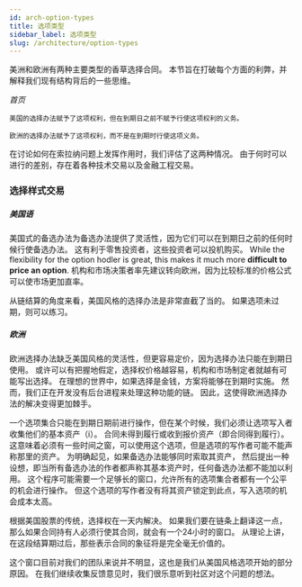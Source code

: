 ```yaml
---
id: arch-option-types
title: 选项类型
sidebar_label: 选项类型
slug: /architecture/option-types
---
```


美洲和欧洲有两种主要类型的香草选择合同。 本节旨在打破每个方面的利弊，并解释我们现有结构背后的一些思维。

*首页*
```
美国的选择办法赋予了这项权利，但在到期日之前不赋予行使这项权利的义务。

欧洲的选择办法赋予了这项权利，而不是在到期时行使这项义务。
```

在讨论如何在索拉纳问题上发挥作用时，我们评估了这两种情况。 由于何时可以进行的差别，存在着各种技术交易以及金融工程交易。

### 选择样式交易

##### 美国语
美国式的备选办法为备选办法提供了灵活性，因为它们可以在到期日之前的任何时候行使备选办法。 这有利于零售投资者，这些投资者可以投机购买。 While the flexibility for the option hodler is great, this makes it much more **difficult to price an option**. 机构和市场决策者率先建议转向欧洲，因为比较标准的价格公式可以使市场更加直率。

从链结算的角度来看，美国风格的选择办法是非常直截了当的。 如果选项未过期，则可以练习。

##### 欧洲
欧洲选择办法缺乏美国风格的灵活性，但更容易定价，因为选择办法只能在到期日使用。 或许可以有把握地假定，选择权价格越容易，机构和市场制定者就越有可能写出选择。 在理想的世界中，如果选择是金钱，方案将能够在到期时实施。 然而，我们正在开发没有后台进程来处理这种功能的链。 因此，这使得欧洲选择办法的解决变得更加棘手。

一个选项集合只能在到期日期前进行操作，但在某个时候，我们必须让选项写入者收集他们的基本资产（i）。 合同未得到履行或收到报价资产（即合同得到履行）。 这意味着必须有一些时间之窗，可以使用这个选项，但是选项的写作者可能不能声称那里的资产。 为明确起见，如果备选办法能够同时索取其资产， 然后提出一种设想，即当所有备选办法的作者都声称其基本资产时，任何备选办法都不能加以利用。 这个程序可能需要一个足够长的窗口，允许所有的选项集合者都有一个公平的机会进行操作。 但这个选项的写作者没有将其资产锁定到此点，写入选项的机会成本太高。

根据美国股票的传统，选择权在一天内解决。 如果我们要在链条上翻译这一点，那么如果合同持有人必须行使其合同，就会有一个24小时的窗口。 从理论上讲，在这段结算期过后，那些表示合同的象征将是完全毫无价值的。

这个窗口目前对我们的团队来说并不明显，这也是我们从美国风格选项开始的部分原因。 在我们继续收集反馈意见时，我们很乐意听到社区对这个问题的想法。
